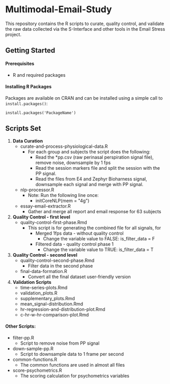 # Multimodal-Email-Study
This repository contains the R scripts to curate, quality control, and validate the raw data collected
via the S-Interface and other tools in the Email Stress project.


## Getting Started

#### Prerequisites
- R and required packages

#### Installing R Packages
Packages are available on CRAN and can be installed using a simple call to `install.packages()`:

    install.packages('PackageName')

	
## Scripts Set
1. **Data Curation**
	- curate-and-process-physiological-data.R
		- For each group and subjects the script does the following:
			- Read the *pp.csv (raw perinasal perspiration signal file), remove noise, downsample by 1 fps
			- Read the session markers file and split the session with the PP signal.
			- Read the files from E4 and Zephyr Bioharness signal, downsample each signal and merge with PP signal.
	- nlp-processor.R
		- Note: Run the following line once:
			- initCoreNLP(mem = "4g")
	- essay-email-extractor.R
		- Gather and merge all report and email response for 63 subjects
2. **Quality Control - first level**
	- quality-control-first-phase.Rmd
		- This script is for generating the combined file for all signals, for
			- Merged 1fps data - without quality control
				- Change the variable value to FALSE: is\_filter\_data = F
			- Filtered data - quality control phase 1
				- Change the variable value to TRUE: is\_filter\_data = T
3. **Quality Control - second level**
	- quality-control-second-phase.Rmd
		- Filter data in the second phase
	- final-data-formation.R
		- Convert all the final dataset user-friendly version
4. **Validation Scripts**
	- time-series-plots.Rmd
	- validation_plots.R
	- supplementary_plots.Rmd
	- mean_signal-distribution.Rmd
	- hr-regression-and-distribution-plot.Rmd
	- c-hr-w-hr-comparison-plot.Rmd


#### Other Scripts:
- filter-pp.R
    - Script to remove noise from PP signal
- down-sample-pp.R
    - Script to downsample data to 1 frame per second
- common-functions.R
	- The common functions are used in almost all files
- score-psychometrics.R
    - The scoring calculation for psychometrics variables
